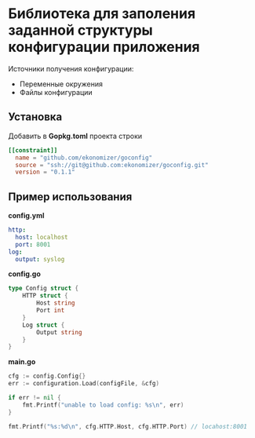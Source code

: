 # Библиотека для заполения заданной структуры конфигурации приложения

Источники получения конфигурации:

* Переменные окружения
* Файлы конфигурации

## Установка

Добавить в **Gopkg.toml** проекта строки

```toml
[[constraint]]
  name = "github.com/ekonomizer/goconfig"
  source = "ssh://git@github.com:ekonomizer/goconfig.git"
  version = "0.1.1"
```

## Пример использования

**config.yml**
```yml
http:
  host: localhost
  port: 8001
log:
  output: syslog
```

**config.go**
```go
type Config struct {
    HTTP struct {
        Host string
        Port int
    }
    Log struct {
        Output string
    }
}
```

**main.go**
```go
cfg := config.Config{}
err := configuration.Load(configFile, &cfg)

if err != nil {
    fmt.Printf("unable to load config: %s\n", err)
}

fmt.Printf("%s:%d\n", cfg.HTTP.Host, cfg.HTTP.Port) // locahost:8001
```

